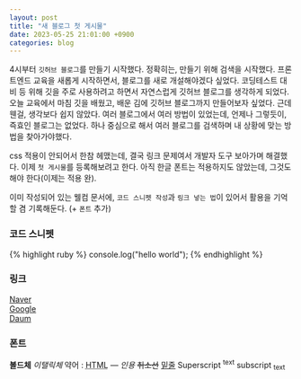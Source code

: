 ```yaml
---
layout: post
title: "새 블로그 첫 게시물"
date: 2023-05-25 21:01:00 +0900
categories: blog
---
```


4시부터 `깃허브 블로그`를 만들기 시작했다. 정확히는, 만들기 위해 검색을 시작했다. 프론트엔드 교육을 새롭게 시작하면서, 블로그를 새로 개설해야겠다 싶었다. 코딩테스트 대비 등 위해 깃을 주로 사용하려고 하면서 자연스럽게 깃허브 블로그를 생각하게 되었다. 오늘 교육에서 마침 깃을 배웠고, 배운 김에 깃허브 블로그까지 만들어보자 싶었다. 근데 웬걸, 생각보다 쉽지 않았다. 여러 블로그에서 여러 방법이 있었는데, 언제나 그렇듯이, 즉효인 블로그는 없었다. 하나 중심으로 해서 여러 블로그를 검색하며 내 상황에 맞는 방법을 찾아가야했다.

css 적용이 안되어서 한참 헤맸는데, 결국 링크 문제여서 개발자 도구 보아가며 해결했다. 이제 `첫 게시물`를 등록해보려고 한다. 아직 한글 폰트는 적용하지도 않았는데, 그것도 해야 한다(이제는 적용 완).

이미 작성되어 있는 웰컴 문서에, `코드 스니펫 작성`과 `링크 넣는 법`이 있어서 활용을 기억할 겸 기록해둔다.
(+ `폰트` 추가)

### 코드 스니펫

{% highlight ruby %}
console.log("hello world");
{% endhighlight %}

### 링크

[Naver][Naver]  
[Google][Google]  
[Daum][Daum]

[Naver]: https://www.naver.com/
[Google]: https://www.google.co.kr/
[Daum]: https://www.daum.net/

### 폰트

**볼드체**
_이탤릭체_
약어 : <abbr title="HyperText Markup Langage">HTML</abbr>
<cite>&mdash; 인용</cite>
<del>취소선</del>
<ins>밑줄</ins>
Superscript <sup>text</sup>
subscript <sub>text</sub>
